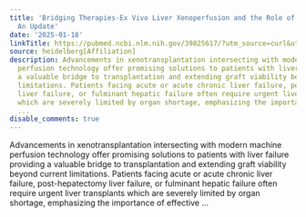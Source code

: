 ```yaml
---
title: 'Bridging Therapies-Ex Vivo Liver Xenoperfusion and the Role of Machine Perfusion:
  An Update'
date: '2025-01-18'
linkTitle: https://pubmed.ncbi.nlm.nih.gov/39825617/?utm_source=curl&utm_medium=rss&utm_campaign=pubmed-2&utm_content=1FakS-2QOkCT8HsMOQP1bCRQ4YzyumYOmxmF0moLsQ3dFB1E9V&fc=20220326224207&ff=20250118170356&v=2.18.0.post9+e462414
source: heidelberg[Affiliation]
description: Advancements in xenotransplantation intersecting with modern machine
  perfusion technology offer promising solutions to patients with liver failure providing
  a valuable bridge to transplantation and extending graft viability beyond current
  limitations. Patients facing acute or acute chronic liver failure, post-hepatectomy
  liver failure, or fulminant hepatic failure often require urgent liver transplants
  which are severely limited by organ shortage, emphasizing the importance of effective
  ...
disable_comments: true
---
```

Advancements in xenotransplantation intersecting with modern machine perfusion technology offer promising solutions to patients with liver failure providing a valuable bridge to transplantation and extending graft viability beyond current limitations. Patients facing acute or acute chronic liver failure, post-hepatectomy liver failure, or fulminant hepatic failure often require urgent liver transplants which are severely limited by organ shortage, emphasizing the importance of effective ...